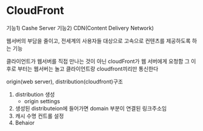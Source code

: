 # CloudFront

기능1) Cashe Server      기능2) CDN(Content Delivery Network)

웹서버의 부담을 줄이고, 전세계의 사용자들 대상으로 고속으로 컨텐츠를 제공하도록 하는 기능



클라이언트가 웹서버를 직접 만나는 것이 아닌 cloudFront가 웹 서버에게 요청함 그 이후로 부터는 웹서버는 놀고 클라이언트랑 cloudfront끼리만 통신한다



origin(web server), distribution(cloudfront)구조

1. distribution 생성
   - origin settings
2. 생성된 distributeion에 들어가면 domain 부분이 연결된 링크주소임
3. 캐시 수명 컨트롤 설정
4. Behaior

